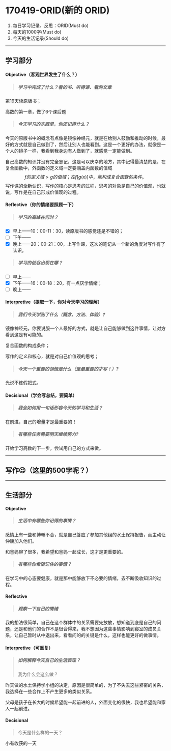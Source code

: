 # 170419-ORID(新的 ORID)

1. 每日学习记录、反思：ORID(Must do)
2. 每天的1000字(Must do)
3. 今天的生活记录(Should do)

------

## 学习部分

#### Objective（客观世界发生了什么？）

> ##### 学习中完成了什么？看的书、听得课、看的文章

第19天读原版书；

高数的第一章，做了6个课后题

> ##### 今天学习的东西里，你还记得什么？

今天的原版书中的概念有点像是镜像神经元，就是在给别人鼓励和推动的时候，最好的方式就是自己做到了，然后让别人也能看到。这是一个更好的办法，就像是一个人的镜子一样，我看到我身边有人做到了，就感觉一定能做到。

自己高数的知识并没有完全忘记，这是可以庆幸的地方，其中记得最清楚的是，在复合函数中，外函数的定义域一定要涵盖内函数的值域
$$
f的定义域 > g 的值域
；在 f[g(x)]中，能构成复合函数的条件。
$$
写作课的全新认识，写作的核心是思考的过程，思考的对象是自己的价值观，也就说，写作是在自己形成价值观的过程。

#### Reflective（你的情绪要照顾一下）

> ##### 学习的高峰在何时？

- [x] 早上——10：00-11：30，读原版书的感觉还是不错的；
- [ ] 下午——
- [x] 晚上——20：00-21：00，上写作课，这次的笔记从一个新的角度对写作有了认识。

> ##### 学习的低谷出现在哪？

- [ ] 早上——
- [x] 下午——16：00-18：20，有一点厌学情绪；
- [ ] 晚上——

#### Interpretive（提取一下，你对今天学习的理解）

> ##### 我们今天学到了什么（概念、方法、体验）?

镜像神经元，你要说服一个人最好的方式，就是让自己能够做到这件事情，让对方看到这是有可能的。

复合函数的构成条件；

写作的定义和核心，就是对自己价值观的思考；

> ##### 今天一个重要的领悟是什么（是最重要的才写！）?

光说不练假把式。

#### Decisional（学会写总结，要简单）

> ##### 我会如何用一句话形容今天的学习和生活？

在前进，自己的增量才是最重要的！

> ##### 有哪些任务需要明天继续努力?

开始学习高数的下一步，尝试用自己的方式来做。

------

## 写作😉（这里的500字呢？）



------

## 生活部分

#### Objective

> ##### 生活中有哪些你记得的事情？

感情上有一些和博翰不合，就是自己答应了参加其他组的水土保持报告，而主动让仲康加入他们。

和爸妈聊了很多，我希望和爸妈一起成长，这才是更重要的。

> ##### 有哪些你希望记住的事情？

在学习中的心态要健康，就是那中能够放下不必要的情绪，去不断吸收知识的过程。

#### Reflective

> ##### 观察一下自己的情绪

我的想法很简单，自己在这个群体中的关系需要先放放，想知道到底是自己的问题，还是和他们的合作不是很合得来，我不想因为这些事情影响到寝室的成员关系，让自己暂时从中退出来，看看问的的关键是什么，这样也能更好的做事情。

#### Interpretive（可重复）

> ##### 如何解释今天自己的生活表现？
>
> 我为什么会这么做？

昨天做的水土保持学小组的决定，原因是很简单的，为了不失去这些紧密的关系，我选择在一些合作上不产生更多的类似关系。

父母是孩子在长大的时候希望能一起前进的人，外面变化的很快，我也希望能和家人一起前进。

#### Decisional

> 今天是什么样的一天？

小有收获的一天